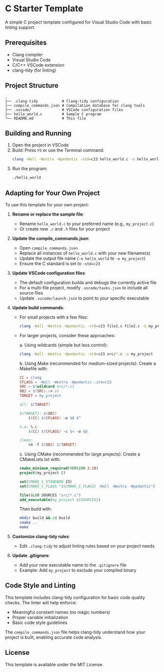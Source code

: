 # C Starter Template

A simple C project template configured for Visual Studio Code with basic linting support.

## Prerequisites

- Clang compiler
- Visual Studio Code
- C/C++ VSCode extension
- clang-tidy (for linting)

## Project Structure

```
.
├── .clang-tidy           # Clang-tidy configuration
├── compile_commands.json # Compilation database for clang tools
├── .vscode/              # VSCode configuration files
├── hello_world.c         # Sample C program
└── README.md             # This file
```

## Building and Running

1. Open the project in VSCode
2. Build: Press `F5` or use the Terminal command:
   ```bash
   clang -Wall -Wextra -Wpedantic -std=c23 hello_world.c -o hello_world
   ```
3. Run the program:
   ```bash
   ./hello_world
   ```

## Adapting for Your Own Project

To use this template for your own project:

1. **Rename or replace the sample file**:

   - Rename `hello_world.c` to your preferred name (e.g., `my_project.c`)
   - Or create new `.c` and `.h` files for your project

2. **Update the compile_commands.json**:

   - Open `compile_commands.json`
   - Replace all instances of `hello_world.c` with your new filename(s)
   - Update the output file name (`-o hello_world` to `-o my_project`)
   - Ensure the C standard is set to `-std=c23`

3. **Update VSCode configuration files**:

   - The default configuration builds and debugs the currently active file
   - For a multi-file project, modify `.vscode/tasks.json` to include all source files
   - Update `.vscode/launch.json` to point to your specific executable

4. **Update build commands**:

   - For small projects with a few files:

     ```bash
     clang -Wall -Wextra -Wpedantic -std=c23 file1.c file2.c -o my_project
     ```

   - For larger projects, consider these approaches:

     a. Using wildcards (simple but less control):

     ```bash
     clang -Wall -Wextra -Wpedantic -std=c23 src/*.c -o my_project
     ```

     b. Using Make (recommended for medium-sized projects):
     Create a Makefile with:

     ```makefile
     CC = clang
     CFLAGS = -Wall -Wextra -Wpedantic -std=c23
     SRC = $(wildcard src/*.c)
     OBJ = $(SRC:.c=.o)
     TARGET = my_project

     all: $(TARGET)

     $(TARGET): $(OBJ)
         $(CC) $(CFLAGS) -o $@ $^

     %.o: %.c
         $(CC) $(CFLAGS) -c $< -o $@

     clean:
         rm -f $(OBJ) $(TARGET)
     ```

     c. Using CMake (recommended for large projects):
     Create a CMakeLists.txt with:

     ```cmake
     cmake_minimum_required(VERSION 3.10)
     project(my_project C)

     set(CMAKE_C_STANDARD 23)
     set(CMAKE_C_FLAGS "${CMAKE_C_FLAGS} -Wall -Wextra -Wpedantic")

     file(GLOB SOURCES "src/*.c")
     add_executable(my_project ${SOURCES})
     ```

     Then build with:

     ```bash
     mkdir build && cd build
     cmake ..
     make
     ```

5. **Customize clang-tidy rules**:

   - Edit `.clang-tidy` to adjust linting rules based on your project needs

6. **Update .gitignore**:
   - Add your new executable name to the `.gitignore` file
   - Example: Add `my_project` to exclude your compiled binary

## Code Style and Linting

This template includes clang-tidy configuration for basic code quality checks. The linter will help enforce:

- Meaningful constant names (no magic numbers)
- Proper variable initialization
- Basic code style guidelines

The `compile_commands.json` file helps clang-tidy understand how your project is built, enabling accurate code analysis.

## License

This template is available under the MIT License.
